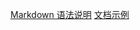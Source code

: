 [Markdown 语法说明](http://www.appinn.com/markdown/)
[文档示例](https://github.com/qxl1231/generator-loopback-vue/edit/master/README.md)
